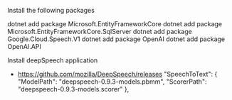 Install the following packages

dotnet add package Microsoft.EntityFrameworkCore
dotnet add package Microsoft.EntityFrameworkCore.SqlServer
dotnet add package Google.Cloud.Speech.V1
dotnet add package OpenAI
dotnet add package OpenAI.API

Install deepSpeech application 
- https://github.com/mozilla/DeepSpeech/releases
  "SpeechToText": {
    "ModelPath": "deepspeech-0.9.3-models.pbmm",
    "ScorerPath": "deepspeech-0.9.3-models.scorer"
  },
